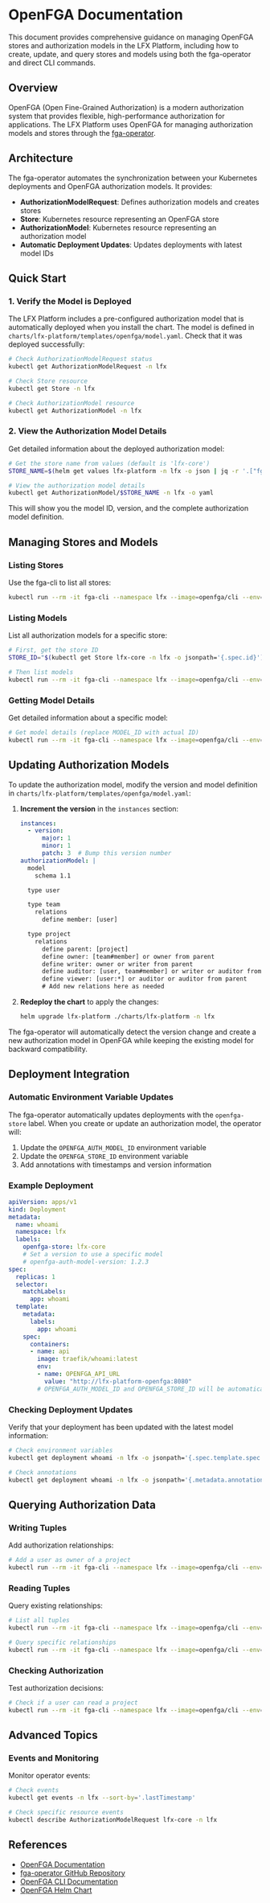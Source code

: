 # OpenFGA Documentation

This document provides comprehensive guidance on managing OpenFGA stores and authorization models in the LFX Platform, including how to create, update, and query stores and models using both the fga-operator and direct CLI commands.

## Overview

OpenFGA (Open Fine-Grained Authorization) is a modern authorization system that provides flexible, high-performance authorization for applications. The LFX Platform uses OpenFGA for managing authorization models and stores through the [fga-operator](https://github.com/3schwartz/fga-operator).

## Architecture

The fga-operator automates the synchronization between your Kubernetes deployments and OpenFGA authorization models. It provides:

- **AuthorizationModelRequest**: Defines authorization models and creates stores
- **Store**: Kubernetes resource representing an OpenFGA store
- **AuthorizationModel**: Kubernetes resource representing an authorization model
- **Automatic Deployment Updates**: Updates deployments with latest model IDs

## Quick Start

### 1. Verify the Model is Deployed

The LFX Platform includes a pre-configured authorization model that is automatically deployed when you install the chart. The model is defined in `charts/lfx-platform/templates/openfga/model.yaml`. Check that it was deployed successfully:

```bash
# Check AuthorizationModelRequest status
kubectl get AuthorizationModelRequest -n lfx

# Check Store resource
kubectl get Store -n lfx

# Check AuthorizationModel resource
kubectl get AuthorizationModel -n lfx
```

### 2. View the Authorization Model Details

Get detailed information about the deployed authorization model:

```bash
# Get the store name from values (default is 'lfx-core')
STORE_NAME=$(helm get values lfx-platform -n lfx -o json | jq -r '.["fga-operator"].store // "lfx-core"')

# View the authorization model details
kubectl get AuthorizationModel/$STORE_NAME -n lfx -o yaml
```

This will show you the model ID, version, and the complete authorization model definition.

## Managing Stores and Models

### Listing Stores

Use the fga-cli to list all stores:

```bash
kubectl run --rm -it fga-cli --namespace lfx --image=openfga/cli --env="FGA_API_URL=http://lfx-platform-openfga:8080" --restart=Never -- store list
```

### Listing Models

List all authorization models for a specific store:

```bash
# First, get the store ID
STORE_ID="$(kubectl get Store lfx-core -n lfx -o jsonpath='{.spec.id}')"

# Then list models
kubectl run --rm -it fga-cli --namespace lfx --image=openfga/cli --env="FGA_STORE_ID=$STORE_ID" --env="FGA_API_URL=http://lfx-platform-openfga:8080" --restart=Never -- model list
```

### Getting Model Details

Get detailed information about a specific model:

```bash
# Get model details (replace MODEL_ID with actual ID)
kubectl run --rm -it fga-cli --namespace lfx --image=openfga/cli --env="FGA_STORE_ID=$STORE_ID" --env="FGA_API_URL=http://lfx-platform-openfga:8080" --restart=Never -- model get --id MODEL_ID
```

## Updating Authorization Models

To update the authorization model, modify the version and model definition in `charts/lfx-platform/templates/openfga/model.yaml`:

1. **Increment the version** in the `instances` section:
   ```yaml
   instances:
     - version:
         major: 1
         minor: 1
         patch: 3  # Bump this version number
   authorizationModel: |
     model
       schema 1.1

     type user

     type team
       relations
         define member: [user]

     type project
       relations
         define parent: [project]
         define owner: [team#member] or owner from parent
         define writer: owner or writer from parent
         define auditor: [user, team#member] or writer or auditor from parent
         define viewer: [user:*] or auditor or auditor from parent
         # Add new relations here as needed
   ```

2. **Redeploy the chart** to apply the changes:
   ```bash
   helm upgrade lfx-platform ./charts/lfx-platform -n lfx
   ```

The fga-operator will automatically detect the version change and create a new authorization model in OpenFGA while keeping the existing model for backward compatibility.

## Deployment Integration

### Automatic Environment Variable Updates

The fga-operator automatically updates deployments with the `openfga-store` label. When you create or update an authorization model, the operator will:

1. Update the `OPENFGA_AUTH_MODEL_ID` environment variable
2. Update the `OPENFGA_STORE_ID` environment variable
3. Add annotations with timestamps and version information

### Example Deployment

```yaml
apiVersion: apps/v1
kind: Deployment
metadata:
  name: whoami
  namespace: lfx
  labels:
    openfga-store: lfx-core
    # Set a version to use a specific model
    # openfga-auth-model-version: 1.2.3
spec:
  replicas: 1
  selector:
    matchLabels:
      app: whoami
  template:
    metadata:
      labels:
        app: whoami
    spec:
      containers:
      - name: api
        image: traefik/whoami:latest
        env:
        - name: OPENFGA_API_URL
          value: "http://lfx-platform-openfga:8080"
        # OPENFGA_AUTH_MODEL_ID and OPENFGA_STORE_ID will be automatically set
```

### Checking Deployment Updates

Verify that your deployment has been updated with the latest model information:

```bash
# Check environment variables
kubectl get deployment whoami -n lfx -o jsonpath='{.spec.template.spec.containers[0].env}'

# Check annotations
kubectl get deployment whoami -n lfx -o jsonpath='{.metadata.annotations}'
```

## Querying Authorization Data

### Writing Tuples

Add authorization relationships:

```bash
# Add a user as owner of a project
kubectl run --rm -it fga-cli --namespace lfx --image=openfga/cli --env="FGA_STORE_ID=$STORE_ID" --env="FGA_API_URL=http://lfx-platform-openfga:8080" --restart=Never -- tuple write --tuple "user:john@example.com:owner:project:project1"
```

### Reading Tuples

Query existing relationships:

```bash
# List all tuples
kubectl run --rm -it fga-cli --namespace lfx --image=openfga/cli --env="FGA_STORE_ID=$STORE_ID" --env="FGA_API_URL=http://lfx-platform-openfga:8080" --restart=Never -- tuple read

# Query specific relationships
kubectl run --rm -it fga-cli --namespace lfx --image=openfga/cli --env="FGA_STORE_ID=$STORE_ID" --env="FGA_API_URL=http://lfx-platform-openfga:8080" --restart=Never -- tuple read --tuple "user:john@example.com:owner:project:project1"
```

### Checking Authorization

Test authorization decisions:

```bash
# Check if a user can read a project
kubectl run --rm -it fga-cli --namespace lfx --image=openfga/cli --env="FGA_STORE_ID=$STORE_ID" --env="FGA_API_URL=http://lfx-platform-openfga:8080" --restart=Never -- check --tuple "user:john@example.com:reader:project:project1"
```

## Advanced Topics

### Events and Monitoring

Monitor operator events:

```bash
# Check events
kubectl get events -n lfx --sort-by='.lastTimestamp'

# Check specific resource events
kubectl describe AuthorizationModelRequest lfx-core -n lfx
```

## References

- [OpenFGA Documentation](https://openfga.dev/)
- [fga-operator GitHub Repository](https://github.com/3schwartz/fga-operator)
- [OpenFGA CLI Documentation](https://openfga.dev/docs/cli)
- [OpenFGA Helm Chart](https://github.com/openfga/helm-charts) 